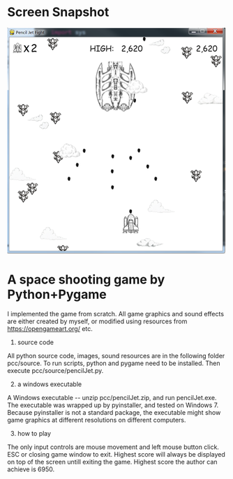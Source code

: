 # Screen Snapshot
![image](https://github.com/botaojia/pygame/blob/pencilJet/pcc/source/images/cover.png)

# A space shooting game by Python+Pygame

I implemented the game from scratch. All game graphics and sound effects are either created by myself, or modified using resources from https://opengameart.org/ etc.

1. source code

All python source code, images, sound resources are in the following folder pcc/source.
To run scripts, python and pygame need to be installed. Then execute pcc/source/pencilJet.py.

2. a windows executable

A Windows executable -- unzip pcc/pencilJet.zip, and run pencilJet.exe. The executable was wrapped up by pyinstaller, and tested on Windows 7. Because pyinstaller is not a standard package, the executable might show game graphics at different resolutions on different computers.

3. how to play

The only input controls are mouse movement and left mouse button click.
ESC or closing game window to exit.
Highest score will always be displayed on top of the screen untill exiting the game.
Highest score the author can achieve is 6950.
